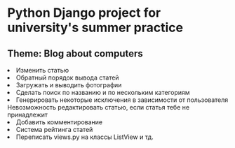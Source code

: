# Python Django project for university's summer practice

<h2>Theme: Blog about computers</h2>

<li> Изменить статью
<li> Обратный порядок вывода статей
<li> Загружать и выводить фотографии
<li> Сделать поиск по названию и по нескольким категориям
<li> Генерировать некоторые исключения в зависимости от пользователя
Невозможность редактировать статью, если статья тебе не принадлежит
<li> Добавить комментирование
<li> Система рейтинга статей
<li> Переписать views.py на классы ListView и тд.
